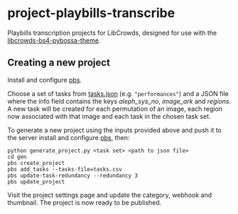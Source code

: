 # project-playbills-transcribe

Playbills transcription projects for LibCrowds, designed for use with the 
[libcrowds-bs4-pybossa-theme](https://github.com/LibCrowds/libcrowds-bs4-pybossa-theme).


## Creating a new project

Install and configure [pbs](https://github.com/Scifabric/pbs).

Choose a set of tasks from [tasks.json](tasks/tasks.json) (e.g. `"performances"`) 
and a JSON file where the info field contains the keys *aleph_sys_no*, *image_ark* 
and *regions*. A new task will be created for each permutation of an image, 
each region now associated with that image and each task in the chosen task set.

To generate a new project using the inputs provided above and push it to the server 
install and configure [pbs](https://github.com/Scifabric/pbs), then:

```
python generate_project.py <task set> <path to json file>
cd gen
pbs create_project
pbs add_tasks --tasks-file=tasks.csv
pbs update-task-redundancy --redundancy 3
pbs update_project
```

Visit the project settings page and update the category, webhook and 
thumbnail. The project is now ready to be published.